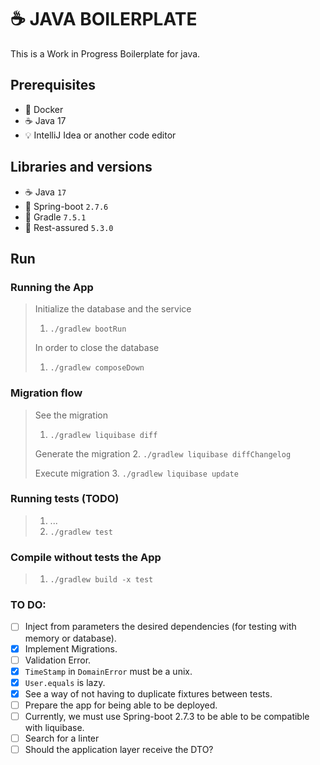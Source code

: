 # ☕ JAVA BOILERPLATE

This is a Work in Progress Boilerplate for java.


## Prerequisites
- 🐳 Docker
- ☕️ Java 17
- 💡 IntelliJ Idea or another code editor


## Libraries and versions

- ☕ ️Java `17`
- 🌱 Spring-boot `2.7.6`
- 🐘 Gradle `7.5.1` 
- 🧪 Rest-assured `5.3.0`
 

## Run

### Running the App
> Initialize the database and the service
>1. `./gradlew bootRun`
>
> In order to close the database
>
>1.  ``./gradlew composeDown``

### Migration flow
> See the migration
>1. ``./gradlew liquibase diff `` 
>
> Generate the migration
>2. ``./gradlew liquibase diffChangelog``
>
> Execute migration
>3. ``./gradlew liquibase update``

### Running tests (TODO)
> 1. ...
> 2. ``./gradlew test``

### Compile without tests the App
> 1. `./gradlew build -x test`


### TO DO:
- [ ]  Inject from parameters the desired dependencies (for testing with memory or database).
- [X]  Implement Migrations.
- [ ]  Validation Error.
- [X]  `TimeStamp` in `DomainError` must be a unix.
- [X]  `User.equals` is lazy.
- [X]  See a way of not having to duplicate fixtures between tests.
- [ ]  Prepare the app for being able to be deployed.
- [ ]  Currently, we must use Spring-boot 2.7.3 to be able to be compatible with liquibase.
- [ ]  Search for a linter
- [ ]  Should the application layer receive the DTO?